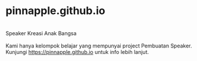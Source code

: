 # pinnapple.github.io
<br>Speaker Kreasi Anak Bangsa</br>
<br>Kami hanya kelompok belajar yang mempunyai project Pembuatan Speaker. Kunjungi https://pinnapple.github.io untuk info lebih lanjut.</br>
